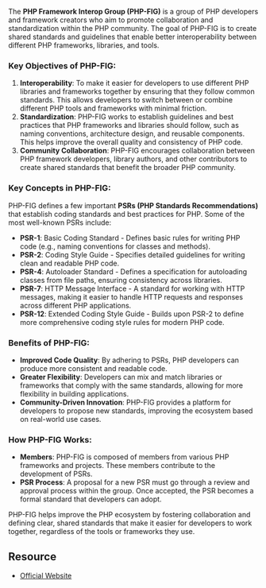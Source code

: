 The **PHP Framework Interop Group (PHP-FIG)** is a group of PHP developers and framework creators who aim to promote collaboration and standardization within the PHP community. The goal of PHP-FIG is to create shared standards and guidelines that enable better interoperability between different PHP frameworks, libraries, and tools.

### Key Objectives of PHP-FIG:
1. **Interoperability**: To make it easier for developers to use different PHP libraries and frameworks together by ensuring that they follow common standards. This allows developers to switch between or combine different PHP tools and frameworks with minimal friction.
2. **Standardization**: PHP-FIG works to establish guidelines and best practices that PHP frameworks and libraries should follow, such as naming conventions, architecture design, and reusable components. This helps improve the overall quality and consistency of PHP code.
3. **Community Collaboration**: PHP-FIG encourages collaboration between PHP framework developers, library authors, and other contributors to create shared standards that benefit the broader PHP community.

### Key Concepts in PHP-FIG:
PHP-FIG defines a few important **PSRs (PHP Standards Recommendations)** that establish coding standards and best practices for PHP. Some of the most well-known PSRs include:
- **PSR-1**: Basic Coding Standard - Defines basic rules for writing PHP code (e.g., naming conventions for classes and methods).
- **PSR-2**: Coding Style Guide - Specifies detailed guidelines for writing clean and readable PHP code.
- **PSR-4**: Autoloader Standard - Defines a specification for autoloading classes from file paths, ensuring consistency across libraries.
- **PSR-7**: HTTP Message Interface - A standard for working with HTTP messages, making it easier to handle HTTP requests and responses across different PHP applications.
- **PSR-12**: Extended Coding Style Guide - Builds upon PSR-2 to define more comprehensive coding style rules for modern PHP code.

### Benefits of PHP-FIG:
- **Improved Code Quality**: By adhering to PSRs, PHP developers can produce more consistent and readable code.
- **Greater Flexibility**: Developers can mix and match libraries or frameworks that comply with the same standards, allowing for more flexibility in building applications.
- **Community-Driven Innovation**: PHP-FIG provides a platform for developers to propose new standards, improving the ecosystem based on real-world use cases.

### How PHP-FIG Works:
- **Members**: PHP-FIG is composed of members from various PHP frameworks and projects. These members contribute to the development of PSRs.
- **PSR Process**: A proposal for a new PSR must go through a review and approval process within the group. Once accepted, the PSR becomes a formal standard that developers can adopt.

PHP-FIG helps improve the PHP ecosystem by fostering collaboration and defining clear, shared standards that make it easier for developers to work together, regardless of the tools or frameworks they use.

## Resource
- [Official Website](https://www.php-fig.org)